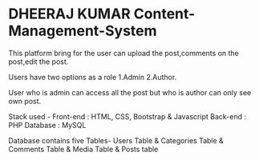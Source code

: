 # DHEERAJ KUMAR Content-Management-System
This platform bring for the user can upload the post,comments on the post,edit
the post.

Users have two options as a role 
1.Admin 
2.Author.

User who is admin can access all the post but who is author can only see own post.

Stack used - Front-end : HTML, CSS, Bootstrap & Javascript 
Back-end : PHP Database : MySQL

Database contains five Tables- Users Table & Categories Table & Comments Table & Media Table & Posts table 


